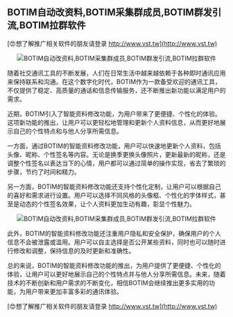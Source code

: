 ## **BOTIM自动改资料,BOTIM采集群成员,BOTIM群发引流,BOTIM拉群软件**

[😍想了解推广相关软件的朋友请登录 http://www.vst.tw](http://www.vst.tw)

 <center><img src="https://vst.tw/MP4/tuiguang/png/6.png" alt="BOTIM自动改资料,BOTIM采集群成员,BOTIM群发引流,BOTIM拉群软件"></center>

随着社交通讯工具的不断发展，人们在日常生活中越来越依赖于各种即时通讯应用来保持联系和沟通。在这个数字化时代，BOTIM作为一款备受欢迎的通讯工具，不仅提供了稳定、高质量的通话和信息传输服务，还不断推出新功能以满足用户的需求。

近期，BOTIM引入了智能资料修改功能，为用户带来了更便捷、个性化的体验。这项新功能的推出，让用户可以更轻松地管理和更新个人资料信息，从而更好地展示自己的个性特点和与他人分享所需信息。

一方面，通过BOTIM的智能资料修改功能，用户可以快速地更新个人资料，包括头像、昵称、个性签名等内容。无论是换季更换头像照片，更新最新的昵称，还是调整个性签名以表达当下的心情，用户都可以通过简单的操作实现，省去了繁琐的步骤，节约了时间和精力。

另一方面，BOTIM的智能资料修改功能还支持个性化定制，让用户可以根据自己的喜好和需求进行设置。用户可以选择不同风格的头像框、个性化的字体样式，甚至是动态的个性签名效果，让个人资料更加生动有趣，彰显个性魅力。

 <center><img src="https://vst.tw/MP4/tuiguang/png/0.png" alt="BOTIM自动改资料,BOTIM采集群成员,BOTIM群发引流,BOTIM拉群软件"></center>

此外，BOTIM的智能资料修改功能还注重用户隐私和安全保护，确保用户的个人信息不会被泄露或滥用。用户可以自主选择是否公开某些资料，同时也可以随时进行修改和调整，保持信息的及时更新和准确性。

总的来说，BOTIM的智能资料修改功能的推出，为用户提供了更便捷、个性化的体验，让用户可以更好地展示自己的个性特点并与他人分享所需信息。未来，随着技术的不断创新和用户需求的不断变化，相信BOTIM会继续推出更多实用的功能，为用户带来更加丰富多彩的通讯体验。

[😍想了解推广相关软件的朋友请登录 http://www.vst.tw](http://www.vst.tw)



